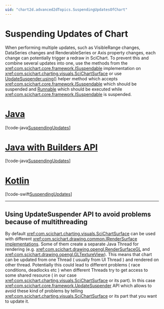 ```yaml
---
uid: "chart2d.advanced2dTopics.SuspendingUpdatesOfChart"
---
```


# Suspending Updates of Chart

When performing multiple updates, such as VisibleRange changes, DataSeries changes and RenderableSeries or Axis property changes, each change can potentially trigger a redraw in SciChart. To prevent this and combine several updates into one, use the methods from the <xref:com.scichart.core.framework.ISuspendable> implementation on <xref:com.scichart.charting.visuals.SciChartSurface> or use [UpdateSuspender.using()](xref:com.scichart.core.framework.UpdateSuspender.using(com.scichart.core.framework.ISuspendable,java.lang.Runnable)) helper method which accepts <xref:com.scichart.core.framework.ISuspendable> which should be suspended and [Runnable](https://developer.android.com/reference/java/lang/Runnable) which should be executed while <xref:com.scichart.core.framework.ISuspendable> is suspended.

# [Java](#tab/java)
[!code-java[SuspendingUpdates](../../../samples/sandbox/app/src/main/java/com/scichart/docsandbox/examples/java/advanced2dTopics/SuspendingUpdatesOfChart.java#SuspendingUpdates)]
# [Java with Builders API](#tab/javaBuilder)
[!code-java[SuspendingUpdates](../../../samples/sandbox/app/src/main/java/com/scichart/docsandbox/examples/javaBuilder/advanced2dTopics/SuspendingUpdatesOfChart.java#SuspendingUpdates)]
# [Kotlin](#tab/kotlin)
[!code-swift[SuspendingUpdates](../../../samples/sandbox/app/src/main/java/com/scichart/docsandbox/examples/kotlin/advanced2dTopics/SuspendingUpdatesOfChart.kt#SuspendingUpdates)]
***

## Using UpdateSuspender API to avoid problems because of multithreading

By default <xref:com.scichart.charting.visuals.SciChartSurface> can be used with different <xref:com.scichart.drawing.common.IRenderSurface> [implementations](xref:chart2d.advanced2dTopics.RendererPlugins). Some of them create a separate Java Thread for rendering (e.g. <xref:com.scichart.drawing.opengl.RenderSurfaceGL> and <xref:com.scichart.drawing.opengl.GLTextureView>). This means that chart can be updated from one Thread ( usually from UI Thread ) and rendered on other thread. Potentially this could lead to different problems ( race conditions, deadlocks etc ) when different Threads try to get access to some shared resource ( in our case <xref:com.scichart.charting.visuals.SciChartSurface> or its part). In this case <xref:com.scichart.core.framework.UpdateSuspender> API which allows to avoid these kind of problems by telling <xref:com.scichart.charting.visuals.SciChartSurface> or its part that you want to update it.
